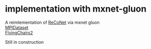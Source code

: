 # implementation with mxnet-gluon
A reimlementation of [ReCoNet](https://arxiv.org/abs/1807.01197) via mxnet gluon   
[MPIDataset](http://sintel.is.tue.mpg.de/)   
[FlyingChairs2](https://lmb.informatik.uni-freiburg.de/data/FlyingChairs2.zip)

Still in construction   
